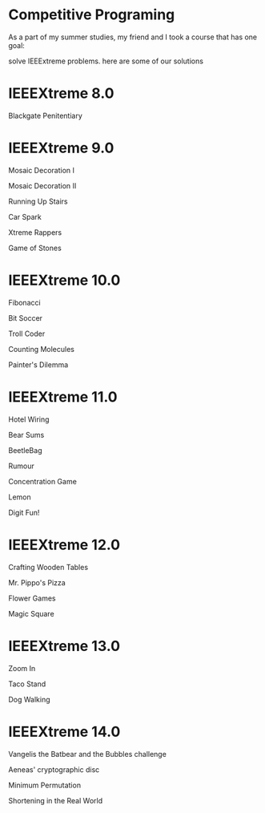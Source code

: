 # Competitive Programing
As a part of my summer studies, my friend and I took a course that has one goal:

solve IEEExtreme problems. here are some of our solutions


# IEEEXtreme 8.0
Blackgate Penitentiary

# IEEEXtreme 9.0
Mosaic Decoration I

Mosaic Decoration II

Running Up Stairs

Car Spark

Xtreme Rappers

Game of Stones

# IEEEXtreme 10.0
Fibonacci

Bit Soccer

Troll Coder

Counting Molecules

Painter's Dilemma

# IEEEXtreme 11.0

Hotel Wiring

Bear Sums

BeetleBag

Rumour

Concentration Game

Lemon

Digit Fun!

# IEEEXtreme 12.0

Crafting Wooden Tables

Mr. Pippo's Pizza

Flower Games

Magic Square


# IEEEXtreme 13.0

Zoom In

Taco Stand

Dog Walking


# IEEEXtreme 14.0

Vangelis the Batbear and the Bubbles challenge

Aeneas' cryptographic disc 

Minimum Permutation

Shortening in the Real World


